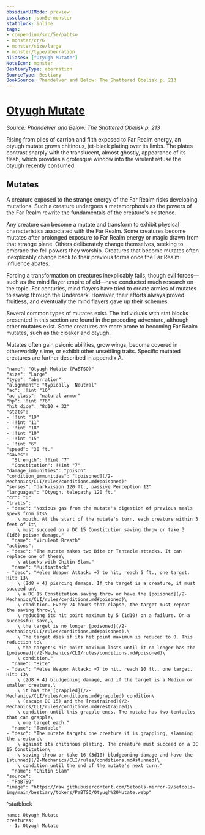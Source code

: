 ```yaml
---
obsidianUIMode: preview
cssclass: json5e-monster
statblock: inline
tags:
- compendium/src/5e/pabtso
- monster/cr/6
- monster/size/large
- monster/type/aberration
aliases: ["Otyugh Mutate"]
NoteIcon: monster
BestiaryType: aberration
SourceType: Bestiary
BookSource: Phandelver and Below: The Shattered Obelisk p. 213
---
```

# [Otyugh Mutate](2-Mechanics/CLI/bestiary/aberration/otyugh-mutate-pabtso.md)
*Source: Phandelver and Below: The Shattered Obelisk p. 213*  

Rising from piles of carrion and filth exposed to Far Realm energy, an otyugh mutate grows chitinous, jet-black plating over its limbs. The plates contrast sharply with the translucent, almost ghostly, appearance of its flesh, which provides a grotesque window into the virulent refuse the otyugh recently consumed.

## Mutates

A creature exposed to the strange energy of the Far Realm risks developing mutations. Such a creature undergoes a metamorphosis as the powers of the Far Realm rewrite the fundamentals of the creature's existence.

Any creature can become a mutate and transform to exhibit physical characteristics associated with the Far Realm. Some creatures become mutates after prolonged exposure to Far Realm energy or magic drawn from that strange plane. Others deliberately change themselves, seeking to embrace the fell powers they worship. Creatures that become mutates often inexplicably change back to their previous forms once the Far Realm influence abates.

Forcing a transformation on creatures inexplicably fails, though evil forces—such as the mind flayer empire of old—have conducted much research on the topic. For centuries, mind flayers have tried to create armies of mutates to sweep through the Underdark. However, their efforts always proved fruitless, and eventually the mind flayers gave up their schemes.

Several common types of mutates exist. The individuals with stat blocks presented in this section are found in the preceding adventure, although other mutates exist. Some creatures are more prone to becoming Far Realm mutates, such as the cloaker and otyugh.

Mutates often gain psionic abilities, grow wings, become covered in otherworldly slime, or exhibit other unsettling traits. Specific mutated creatures are further described in appendix A.

```statblock
"name": "Otyugh Mutate (PaBTSO)"
"size": "Large"
"type": "aberration"
"alignment": "typically  Neutral"
"ac": !!int "16"
"ac_class": "natural armor"
"hp": !!int "76"
"hit_dice": "8d10 + 32"
"stats":
- !!int "19"
- !!int "11"
- !!int "18"
- !!int "10"
- !!int "15"
- !!int "6"
"speed": "30 ft."
"saves":
  "Strength": !!int "7"
  "Constitution": !!int "7"
"damage_immunities": "poison"
"condition_immunities": "[poisoned](/2-Mechanics/CLI/rules/conditions.md#poisoned)"
"senses": "darkvision 120 ft., passive Perception 12"
"languages": "Otyugh, telepathy 120 ft."
"cr": "6"
"traits":
- "desc": "Noxious gas from the mutate's digestion of previous meals spews from its\
    \ mouth. At the start of the mutate's turn, each creature within 5 feet of it\
    \ must succeed on a DC 15 Constitution saving throw or take 3 (1d6) poison damage."
  "name": "Virulent Breath"
"actions":
- "desc": "The mutate makes two Bite or Tentacle attacks. It can replace one of these\
    \ attacks with Chitin Slam."
  "name": "Multiattack"
- "desc": "Melee Weapon Attack: +7 to hit, reach 5 ft., one target. Hit: 13\
    \ (2d8 + 4) piercing damage. If the target is a creature, it must succeed on\
    \ a DC 15 Constitution saving throw or have the [poisoned](/2-Mechanics/CLI/rules/conditions.md#poisoned)\
    \ condition. Every 24 hours that elapse, the target must repeat the saving throw,\
    \ reducing its hit point maximum by 5 (1d10) on a failure. On a successful save,\
    \ the target is no longer [poisoned](/2-Mechanics/CLI/rules/conditions.md#poisoned).\
    \ The target dies if its hit point maximum is reduced to 0. This reduction to\
    \ the target's hit point maximum lasts until it no longer has the [poisoned](/2-Mechanics/CLI/rules/conditions.md#poisoned)\
    \ condition."
  "name": "Bite"
- "desc": "Melee Weapon Attack: +7 to hit, reach 10 ft., one target. Hit: 13\
    \ (2d8 + 4) bludgeoning damage, and if the target is a Medium or smaller creature,\
    \ it has the [grappled](/2-Mechanics/CLI/rules/conditions.md#grappled) condition\
    \ (escape DC 15) and the [restrained](/2-Mechanics/CLI/rules/conditions.md#restrained)\
    \ condition until this grapple ends. The mutate has two tentacles that can grapple\
    \ one target each."
  "name": "Tentacle"
- "desc": "The mutate targets one creature it is grappling, slamming the creature\
    \ against its chitinous plating. The creature must succeed on a DC 15 Constitution\
    \ saving throw or take 16 (3d10) bludgeoning damage and have the [stunned](/2-Mechanics/CLI/rules/conditions.md#stunned)\
    \ condition until the end of the mutate's next turn."
  "name": "Chitin Slam"
"source":
- "PaBTSO"
"image": "https://raw.githubusercontent.com/5etools-mirror-2/5etools-img/main/bestiary/tokens/PaBTSO/Otyugh%20Mutate.webp"
```
^statblock

```encounter-table
name: Otyugh Mutate
creatures:
 - 1: Otyugh Mutate
```